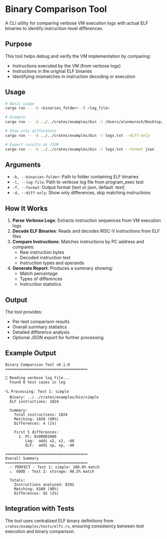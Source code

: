 # Binary Comparison Tool

A CLI utility for comparing verbose VM execution logs with actual ELF binaries to identify instruction-level differences.

## Purpose

This tool helps debug and verify the VM implementation by comparing:
- Instructions executed by the VM (from verbose logs)
- Instructions in the original ELF binaries
- Identifying mismatches in instruction decoding or execution

## Usage

```bash
# Basic usage
cargo run -- -b <binaries_folder> -l <log_file>

# Example
cargo run -- -b ../../crates/examples/bin -l /Users/alonmuroch/Desktop/logs.txt

# Show only differences
cargo run -- -b ../../crates/examples/bin -l logs.txt --diff-only

# Export results as JSON
cargo run -- -b ../../crates/examples/bin -l logs.txt --format json
```

## Arguments

- `-b, --binaries-folder`: Path to folder containing ELF binaries
- `-l, --log-file`: Path to verbose log file from program_exec test
- `-f, --format`: Output format (text or json, default: text)
- `-d, --diff-only`: Show only differences, skip matching instructions

## How It Works

1. **Parse Verbose Logs**: Extracts instruction sequences from VM execution logs
2. **Decode ELF Binaries**: Reads and decodes RISC-V instructions from ELF files
3. **Compare Instructions**: Matches instructions by PC address and compares:
   - Raw instruction bytes
   - Decoded instruction text
   - Instruction types and operands
4. **Generate Report**: Produces a summary showing:
   - Match percentage
   - Types of differences
   - Instruction statistics

## Output

The tool provides:
- Per-test comparison results
- Overall summary statistics
- Detailed difference analysis
- Optional JSON export for further processing

## Example Output

```
Binary Comparison Tool v0.1.0
=====================================

📖 Reading verbose log file...
  Found 8 test cases in log

🔍 Processing: Test 1: simple
  Binary: ../../crates/examples/bin/simple
  ELF instructions: 1024
  
  Summary:
    Total instructions: 1024
    Matching: 1020 (99%)
    Differences: 4 (1%)
    
    First 5 differences:
      1. PC: 0x00001000
         Log:  addi x2, x2, -48
         ELF:  addi sp, sp, -48

=====================================
Overall Summary
=====================================
  ✅ PERFECT - Test 1: simple: 100.0% match
  ⚠️  GOOD - Test 2: storage: 98.5% match
  
  Totals:
    Instructions analyzed: 8192
    Matching: 8100 (98%)
    Differences: 92 (2%)
```

## Integration with Tests

The tool uses centralized ELF binary definitions from `crates/examples/tests/elfs.rs`, ensuring consistency between test execution and binary comparison.